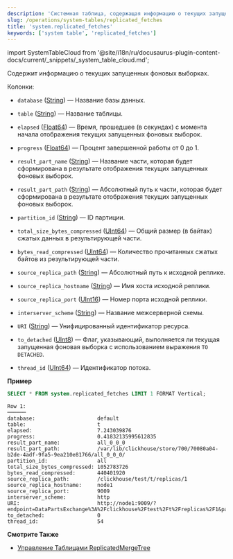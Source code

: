 ```yaml
---
description: 'Системная таблица, содержащая информацию о текущих запущенных фоновых выборках.'
slug: /operations/system-tables/replicated_fetches
title: 'system.replicated_fetches'
keywords: ['system table', 'replicated_fetches']
---
```

import SystemTableCloud from '@site/i18n/ru/docusaurus-plugin-content-docs/current/_snippets/_system_table_cloud.md';

<SystemTableCloud/>

Содержит информацию о текущих запущенных фоновых выборках.

Колонки:

- `database` ([String](../../sql-reference/data-types/string.md)) — Название базы данных.

- `table` ([String](../../sql-reference/data-types/string.md)) — Название таблицы.

- `elapsed` ([Float64](../../sql-reference/data-types/float.md)) — Время, прошедшее (в секундах) с момента начала отображения текущих запущенных фоновых выборок.

- `progress` ([Float64](../../sql-reference/data-types/float.md)) — Процент завершенной работы от 0 до 1.

- `result_part_name` ([String](../../sql-reference/data-types/string.md)) — Название части, которая будет сформирована в результате отображения текущих запущенных фоновых выборок.

- `result_part_path` ([String](../../sql-reference/data-types/string.md)) — Абсолютный путь к части, которая будет сформирована в результате отображения текущих запущенных фоновых выборок.

- `partition_id` ([String](../../sql-reference/data-types/string.md)) — ID партиции.

- `total_size_bytes_compressed` ([UInt64](../../sql-reference/data-types/int-uint.md)) — Общий размер (в байтах) сжатых данных в результирующей части.

- `bytes_read_compressed` ([UInt64](../../sql-reference/data-types/int-uint.md)) — Количество прочитанных сжатых байтов из результирующей части.

- `source_replica_path` ([String](../../sql-reference/data-types/string.md)) — Абсолютный путь к исходной реплике.

- `source_replica_hostname` ([String](../../sql-reference/data-types/string.md)) — Имя хоста исходной реплики.

- `source_replica_port` ([UInt16](../../sql-reference/data-types/int-uint.md)) — Номер порта исходной реплики.

- `interserver_scheme` ([String](../../sql-reference/data-types/string.md)) — Название межсерверной схемы.

- `URI` ([String](../../sql-reference/data-types/string.md)) — Унифицированный идентификатор ресурса.

- `to_detached` ([UInt8](../../sql-reference/data-types/int-uint.md)) — Флаг, указывающий, выполняется ли текущая запущенная фоновая выборка с использованием выражения `TO DETACHED`.

- `thread_id` ([UInt64](../../sql-reference/data-types/int-uint.md)) — Идентификатор потока.

**Пример**

``` sql
SELECT * FROM system.replicated_fetches LIMIT 1 FORMAT Vertical;
```

``` text
Row 1:
──────
database:                    default
table:                       t
elapsed:                     7.243039876
progress:                    0.41832135995612835
result_part_name:            all_0_0_0
result_part_path:            /var/lib/clickhouse/store/700/70080a04-b2de-4adf-9fa5-9ea210e81766/all_0_0_0/
partition_id:                all
total_size_bytes_compressed: 1052783726
bytes_read_compressed:       440401920
source_replica_path:         /clickhouse/test/t/replicas/1
source_replica_hostname:     node1
source_replica_port:         9009
interserver_scheme:          http
URI:                         http://node1:9009/?endpoint=DataPartsExchange%3A%2Fclickhouse%2Ftest%2Ft%2Freplicas%2F1&part=all_0_0_0&client_protocol_version=4&compress=false
to_detached:                 0
thread_id:                   54
```

**Смотрите Также**

- [Управление Таблицами ReplicatedMergeTree](../../sql-reference/statements/system.md/#managing-replicatedmergetree-tables)
